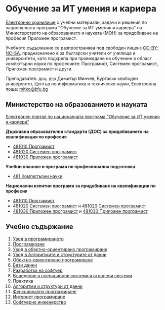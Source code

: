 # Обучение за ИТ умения и кариера 
[Електронно хранилище](https://github.com/dimitarminchev/ITCareer/) с учебни материали, задачи и решения по националната програма "Обучение за ИТ умения и кариера" на Министерството на образованието и науката (МОН) за придобиване на професия Приложен програмист. 

Учебното съдържание се разпространява под свободен лиценз [CC-BY-NC-SA](LICENSE.md), предназначено e за български учители от училища и университети, като подкрепа при провеждане на обучение в област компютърни науки по професиите: Програмист, Системен програмист, Приложен програмист и други.

Преподавател: доц. д-р Димитър Минчев, Бургаски свободен университет, Център по информатика и технически науки, Eлектронна поща: [mitko@bfu.bg](mitko@bfu.bg)

## Министерство на образованието и науката
[Електронен портал по националната програма "Обучение за ИТ умения и кариера"](https://it-kariera.mon.bg/e-learning/)

**Държавни образователни стандарти (ДОС) за придобиването на квалификация по професия**
- [481010 Програмист](https://mon.bg/upload/20762/dos_481010.pdf) 
- [481020 Системен програмист](https://mon.bg/upload/18055/dos_481020_SystemenProgramist.pdf)
- [481030 Приложен програмист](https://mon.bg/upload/14210/dos_481030.pdf)

**Учебни планове и програми по професионална подготовка**
- [481 Компютърни науки](https://mon.bg/upload/23951/481-2020.zip)

**Национални изпитни програми за придобиване на квалификация по професия**
- [481010 Програмист](https://mon.bg/upload/25470/nip_programist_010321.pdf)
- [481020 Системен програмист](https://mon.bg/upload/28773/nip_4810201-3spk_251121.pdf) и [481020 Системен програмист](https://mon.bg/upload/3442/nip_4810201_IIIst.pdf)
- [481030 Приложен програмист](https://mon.bg/upload/28774/nip_4810301-3spk_251121.pdf) и [481030 Приложен програмист](https://mon.bg/upload/22383/NIP_481030-2020.pdf)

## Учебно съдържание
1. [Увод в програмирането](01.%20Увод%20в%20програмирането)
2. [Програмиране](02.%20Programming)
3. [Увод в обектно-ориентирано програмиране](03.%20Introduction%20to%20Object%20Oriented%20Programming)
4. [Увод в Алгоритмите и структурите от данни](04.%20Introduction%20to%20Algorithms%20and%20Data%20Structures)
5. [Обектно-ориентирано програмиране](05.%20Object%20Oriented%20Programming)
6. [Бази данни](06.%20Databases)
7. [Разработка на софтуер](07.%20Software%20Development)
8. [Въведение в операционни системи и вградени системи](08.%20OS%20and%20Embeded%20OS%20Intro)
9. Практика
10. [Алгоритми и структури от данни](10.%20Algorithms%20and%20Data%20Structures)
11. [Функционално програмиране](11.%20Functional%20Programming)
12. [Интернет програмиране](12.%20Internet%20Programming)
13. [Софтуерно инженерство](13.%20Software%20Engineering)